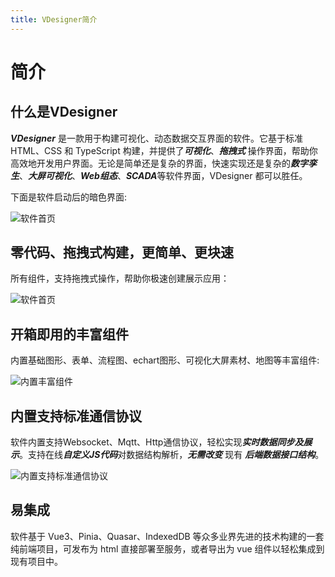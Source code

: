```yaml
---
title: VDesigner简介
---
```


# 简介

## 什么是VDesigner

***VDesigner*** 是一款用于构建可视化、动态数据交互界面的软件。它基于标准 HTML、CSS 和 TypeScript 构建，并提供了***可视化***、***拖拽式*** 操作界面，帮助你高效地开发用户界面。无论是简单还是复杂的界面，快速实现还是复杂的***数字孪生***、***大屏可视化***、***Web组态***、***SCADA***等软件界面，VDesigner 都可以胜任。

下面是软件启动后的暗色界面:

![软件首页](/images/screenshot/guide/index.png)

## 零代码、拖拽式构建，更简单、更块速

所有组件，支持拖拽式操作，帮助你极速创建展示应用：

![软件首页](/images/screenshot/guide/drag.gif)


## 开箱即用的丰富组件

内置基础图形、表单、流程图、echart图形、可视化大屏素材、地图等丰富组件:

![内置丰富组件](/images/screenshot/guide/components.gif)

## 内置支持标准通信协议

软件内置支持Websocket、Mqtt、Http通信协议，轻松实现***实时数据同步及展示***。支持在线***自定义JS代码***对数据结构解析，***无需改变*** 现有 ***后端数据接口结构***。

![内置支持标准通信协议](/images/screenshot/guide/comm.gif)

## 易集成

软件基于 Vue3、Pinia、Quasar、IndexedDB 等众多业界先进的技术构建的一套纯前端项目，可发布为 html 直接部署至服务，或者导出为 vue 组件以轻松集成到现有项目中。





